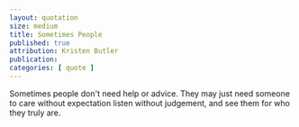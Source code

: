 ```yaml
---
layout: quotation
size: medium
title: Sometimes People
published: true
attribution: Kristen Butler
publication:
categories: [ quote ]
---
```


Sometimes people don't need help or advice. They may just need 
someone to care without expectation listen without judgement, and 
see them for who they truly are.
